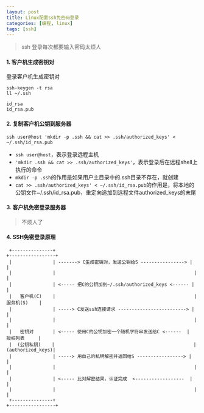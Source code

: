 ```yaml
---
layout: post
title: Linux配置ssh免密码登录
categories: [编程, linux]
tags: [ssh]
---
```


> ssh 登录每次都要输入密码太烦人

#### 1. 客户机生成密钥对
登录客户机生成密钥对
```
ssh-keygen -t rsa
ll ~/.ssh
```

```
id_rsa
id_rsa.pub
```

#### 2. 复制客户机公钥到服务器

```
ssh user@host 'mkdir -p .ssh && cat >> .ssh/authorized_keys' < ~/.ssh/id_rsa.pub

```
* `ssh user@host`，表示登录远程主机
* `'mkdir .ssh && cat >> .ssh/authorized_keys'`，表示登录后在远程shell上执行的命令
* `mkdir -p .ssh`的作用是如果用户主目录中的.ssh目录不存在，就创建
* `cat >> .ssh/authorized_keys' < ~/.ssh/id_rsa.pub`的作用是，将本地的公钥文件~/.ssh/id_rsa.pub，重定向追加到远程文件authorized_keys的末尾


#### 3. 客户机免密登录服务器

> 不烦人了

#### 4. SSH免密登录原理

```
 +---------------+                                                   +-----------------+         
 |               | -------> C生成密钥对，发送公钥给S ----------------> |                 |
 |               |                                                   |                 |
 |               | <----- 把C的公钥加到~/.ssh/authorized_keys <------ |                 |
 |   客户机(C)    |                                                   |    服务机(S)    |
 |               | -----> C发送ssh连接请求 -------------------------> |                 |
 |               |                                                   |                 |
 |   密钥对       | <----- 使用C的公钥加密一个随机字符串发送给C <------  |    授权列表     |
 |  (公钥私钥)    |                                                   |(authorized_keys)|
 |               | -----> 用自己的私钥解密并返回给S -----------------> |                 |
 |               |                                                   |                 |
 |               | <----- 比对解密结果，认证完成  <------------------  |                 |
 |               |                                                   |                 |
 +---------------+                                                   +-----------------+
```